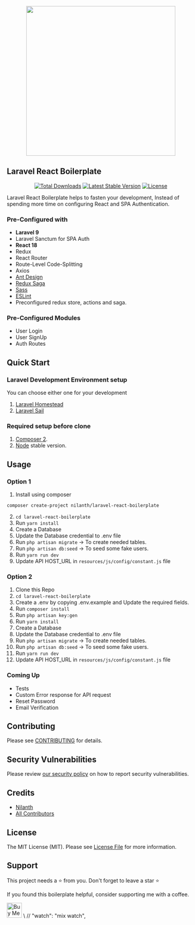 <p align="center"><a href="https://laravel.com" target="_blank"><img src="https://raw.githubusercontent.com/laravel/art/master/logo-lockup/5%20SVG/2%20CMYK/1%20Full%20Color/laravel-logolockup-cmyk-red.svg" width="400"></a></p>

## Laravel React Boilerplate

<p align="center">
    <a href="https://packagist.org/packages/nilanth/laravel-react-boilerplate"><img src="https://img.shields.io/packagist/dt/nilanth/laravel-react-boilerplate" alt="Total Downloads"></a>
    <a href="https://packagist.org/packages/nilanth/laravel-react-boilerplate"><img src="https://img.shields.io/packagist/v/nilanth/laravel-react-boilerplate" alt="Latest Stable Version"></a>
    <a href="https://packagist.org/packages/nilanth/laravel-react-boilerplate"><img src="https://img.shields.io/packagist/l/nilanth/laravel-react-boilerplate" alt="License"></a>
</p>

Laravel React Boilerplate helps to fasten your development, Instead of spending more time on configuring React and SPA Authentication.

### Pre-Configured with

- **Laravel 9**
- Laravel Sanctum for SPA Auth
- **React 18**
- Redux 
- React Router
- Route-Level Code-Splitting
- Axios
- [Ant Design](https://github.com/ant-design/ant-design)
- [Redux Saga](https://redux-saga.js.org/)
- [Sass](https://sass-lang.com/)
- [ESLint](https://github.com/eslint/eslint)
- Preconfigured redux store, actions and saga.

### Pre-Configured Modules

- User Login
- User SignUp
- Auth Routes

## Quick Start

### Laravel Development Environment setup

You can choose either one for your development
1. [Laravel Homestead](https://laravel.com/docs/8.x/homestead)
2. [Laravel Sail](https://laravel.com/docs/8.x/sail)

### Required setup before clone
1. [Composer 2](https://getcomposer.org/download/). 
2. [Node](https://nodejs.org/en/) stable version.

## Usage

### Option 1

1. Install using composer

```
composer create-project nilanth/laravel-react-boilerplate
```

2. `cd laravel-react-boilerplate`
3. Run `yarn install`
4. Create a Database
5. Update the Database credential to .env file
6. Run `php artisan migrate` -> To create needed tables.
7. Run `php artisan db:seed` -> To seed some fake users.
8. Run `yarn run dev`
9. Update API HOST_URL in `resources/js/config/constant.js` file

### Option 2


1. Clone this Repo
2. `cd laravel-react-boilerplate`
3. Create a .env by copying .env.example and Update the required fields.
4. Run `composer install`
5. Run `php artisan key:gen`
6. Run `yarn install`
7. Create a Database
8. Update the Database credential to .env file
9. Run `php artisan migrate` -> To create needed tables.
10. Run `php artisan db:seed` -> To seed some fake users.
11. Run `yarn run dev`
12. Update API HOST_URL in `resources/js/config/constant.js` file

### Coming Up 

- Tests
- Custom Error response for API request
- Reset Password
- Email Verification

## Contributing

Please see [CONTRIBUTING](.github/CONTRIBUTING.md) for details.

## Security Vulnerabilities

Please review [our security policy](../../security/policy) on how to report security vulnerabilities.

## Credits

-   [Nilanth](https://github.com/nilanth)
-   [All Contributors](../../contributors)

## License

The MIT License (MIT). Please see [License File](LICENSE.md) for more information.

## Support

This project needs a ⭐️ from you. Don't forget to leave a star ⭐️

If you found this boilerplate helpful, consider supporting me with a coffee.

<a href="https://www.buymeacoffee.com/nilanth" target="_blank"><img src="https://cdn.buymeacoffee.com/buttons/v2/default-red.png" alt="Buy Me A Coffee"  height=40 ></a>
\\
        // "watch": "mix watch",
